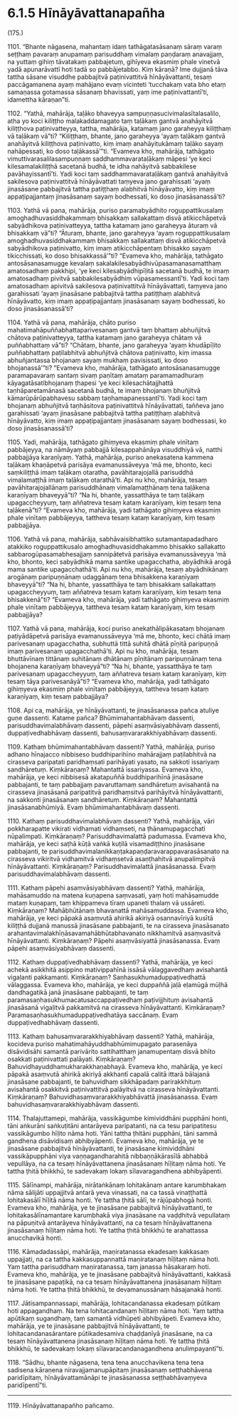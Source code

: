 # 6.1.5 Hīnāyāvattanapañha

(175.)

1101\. “Bhante nāgasena, mahantaṃ idaṃ tathāgatasāsanaṃ sāraṃ varaṃ seṭṭhaṃ pavaraṃ anupamaṃ parisuddhaṃ vimalaṃ paṇḍaraṃ anavajjaṃ, na yuttaṃ gihiṃ tāvatakaṃ pabbajetuṃ, gihīyeva ekasmiṃ phale vinetvā yadā apunarāvattī hoti tadā so pabbājetabbo. Kiṃ kāraṇā? Ime dujjanā tāva tattha sāsane visuddhe pabbajitvā paṭinivattitvā hīnāyāvattanti, tesaṃ paccāgamanena ayaṃ mahājano evaṃ vicinteti ‘tucchakaṃ vata bho etaṃ samaṇassa gotamassa sāsanaṃ bhavissati, yaṃ ime paṭinivattantī’ti, idamettha kāraṇan”ti.

1102\. “Yathā, mahārāja, taḷāko bhaveyya sampuṇṇasucivimalasītalasalilo, atha yo koci kiliṭṭho malakaddamagato taṃ taḷākaṃ gantvā anahāyitvā kiliṭṭhova paṭinivatteyya, tattha, mahārāja, katamaṃ jano garaheyya kiliṭṭhaṃ vā taḷākaṃ vā”ti? “Kiliṭṭhaṃ, bhante, jano garaheyya ‘ayaṃ taḷākaṃ gantvā anahāyitvā kiliṭṭhova paṭinivatto, kiṃ imaṃ anahāyitukāmaṃ taḷāko sayaṃ nahāpessati, ko doso taḷākassā’”ti. “Evameva kho, mahārāja, tathāgato vimuttivarasalilasampuṇṇaṃ saddhammavarataḷākaṃ māpesi ‘ye keci kilesamalakiliṭṭhā sacetanā budhā, te idha nahāyitvā sabbakilese pavāhayissantī’ti. Yadi koci taṃ saddhammavarataḷākaṃ gantvā anahāyitvā sakilesova paṭinivattitvā hīnāyāvattati taṃyeva jano garahissati ‘ayaṃ jinasāsane pabbajitvā tattha patiṭṭhaṃ alabhitvā hīnāyāvatto, kiṃ imaṃ appaṭipajjantaṃ jinasāsanaṃ sayaṃ bodhessati, ko doso jinasāsanassā’ti?

1103\. Yathā vā pana, mahārāja, puriso paramabyādhito roguppattikusalaṃ amoghadhuvasiddhakammaṃ bhisakkaṃ sallakattaṃ disvā atikicchāpetvā sabyādhikova paṭinivatteyya, tattha katamaṃ jano garaheyya āturaṃ vā bhisakkaṃ vā”ti? “Āturaṃ, bhante, jano garaheyya ‘ayaṃ roguppattikusalaṃ amoghadhuvasiddhakammaṃ bhisakkaṃ sallakattaṃ disvā atikicchāpetvā sabyādhikova paṭinivatto, kiṃ imaṃ atikicchāpentaṃ bhisakko sayaṃ tikicchissati, ko doso bhisakkassā’”ti? “Evameva kho, mahārāja, tathāgato antosāsanasamugge kevalaṃ sakalakilesabyādhivūpasamanasamatthaṃ amatosadhaṃ pakkhipi, ‘ye keci kilesabyādhipīḷitā sacetanā budhā, te imaṃ amatosadhaṃ pivitvā sabbakilesabyādhiṃ vūpasamessantī’ti. Yadi koci taṃ amatosadhaṃ apivitvā sakilesova paṭinivattitvā hīnāyāvattati, taṃyeva jano garahissati ‘ayaṃ jinasāsane pabbajitvā tattha patiṭṭhaṃ alabhitvā hīnāyāvatto, kiṃ imaṃ appaṭipajjantaṃ jinasāsanaṃ sayaṃ bodhessati, ko doso jinasāsanassā’ti?

1104\. Yathā vā pana, mahārāja, chāto puriso mahatimahāpuññabhattaparivesanaṃ gantvā taṃ bhattaṃ abhuñjitvā chātova paṭinivatteyya, tattha katamaṃ jano garaheyya chātaṃ vā puññabhattaṃ vā”ti? “Chātaṃ, bhante, jano garaheyya ‘ayaṃ khudāpīḷito puññabhattaṃ paṭilabhitvā abhuñjitvā chātova paṭinivatto, kiṃ imassa abhuñjantassa bhojanaṃ sayaṃ mukhaṃ pavisissati, ko doso bhojanassā’”ti? “Evameva kho, mahārāja, tathāgato antosāsanasamugge paramapavaraṃ santaṃ sivaṃ paṇītaṃ amataṃ paramamadhuraṃ kāyagatāsatibhojanaṃ ṭhapesi ‘ye keci kilesachātajjhattā taṇhāparetamānasā sacetanā budhā, te imaṃ bhojanaṃ bhuñjitvā kāmarūpārūpabhavesu sabbaṃ taṇhamapanessantī’ti. Yadi koci taṃ bhojanaṃ abhuñjitvā taṇhāsitova paṭinivattitvā hīnāyāvattati, taññeva jano garahissati ‘ayaṃ jinasāsane pabbajitvā tattha patiṭṭhaṃ alabhitvā hīnāyāvatto, kiṃ imaṃ appaṭipajjantaṃ jinasāsanaṃ sayaṃ bodhessasi, ko doso jinasāsanassā’ti?

1105\. Yadi, mahārāja, tathāgato gihiṃyeva ekasmiṃ phale vinītaṃ pabbājeyya, na nāmāyaṃ pabbajjā kilesappahānāya visuddhiyā vā, natthi pabbajjāya karaṇīyaṃ. Yathā, mahārāja, puriso anekasatena kammena taḷākaṃ khaṇāpetvā parisāya evamanussāveyya ‘mā me, bhonto, keci saṃkiliṭṭhā imaṃ taḷākaṃ otaratha, pavāhitarajojallā parisuddhā vimalamaṭṭhā imaṃ taḷākaṃ otarathā’ti. Api nu kho, mahārāja, tesaṃ pavāhitarajojallānaṃ parisuddhānaṃ vimalamaṭṭhānaṃ tena taḷākena karaṇīyaṃ bhaveyyā”ti? “Na hi, bhante, yassatthāya te taṃ taḷākaṃ upagaccheyyuṃ, taṃ aññatreva tesaṃ kataṃ karaṇīyaṃ, kiṃ tesaṃ tena taḷākenā”ti? “Evameva kho, mahārāja, yadi tathāgato gihiṃyeva ekasmiṃ phale vinītaṃ pabbājeyya, tattheva tesaṃ kataṃ karaṇīyaṃ, kiṃ tesaṃ pabbajjāya.

1106\. Yathā vā pana, mahārāja, sabhāvaisibhattiko sutamantapadadharo atakkiko roguppattikusalo amoghadhuvasiddhakammo bhisakko sallakatto sabbarogūpasamabhesajjaṃ sannipātetvā parisāya evamanussāveyya ‘mā kho, bhonto, keci sabyādhikā mama santike upagacchatha, abyādhikā arogā mama santike upagacchathā’ti. Api nu kho, mahārāja, tesaṃ abyādhikānaṃ arogānaṃ paripuṇṇānaṃ udaggānaṃ tena bhisakkena karaṇīyaṃ bhaveyyā”ti? “Na hi, bhante, yassatthāya te taṃ bhisakkaṃ sallakattaṃ upagaccheyyuṃ, taṃ aññatreva tesaṃ kataṃ karaṇīyaṃ, kiṃ tesaṃ tena bhisakkenā”ti? “Evameva kho, mahārāja, yadi tathāgato gihiṃyeva ekasmiṃ phale vinītaṃ pabbājeyya, tattheva tesaṃ kataṃ karaṇīyaṃ, kiṃ tesaṃ pabbajjāya?

1107\. Yathā vā pana, mahārāja, koci puriso anekathālipākasataṃ bhojanaṃ paṭiyādāpetvā parisāya evamanussāveyya ‘mā me, bhonto, keci chātā imaṃ parivesanaṃ upagacchatha, subhuttā tittā suhitā dhātā pīṇitā paripuṇṇā imaṃ parivesanaṃ upagacchathā’ti. Api nu kho, mahārāja, tesaṃ bhuttāvīnaṃ tittānaṃ suhitānaṃ dhātānaṃ pīṇitānaṃ paripuṇṇānaṃ tena bhojanena karaṇīyaṃ bhaveyyā”ti? “Na hi, bhante, yassatthāya te taṃ parivesanaṃ upagaccheyyuṃ, taṃ aññatreva tesaṃ kataṃ karaṇīyaṃ, kiṃ tesaṃ tāya parivesanāyā”ti? “Evameva kho, mahārāja, yadi tathāgato gihiṃyeva ekasmiṃ phale vinītaṃ pabbājeyya, tattheva tesaṃ kataṃ karaṇīyaṃ, kiṃ tesaṃ pabbajjāya?

1108\. Api ca, mahārāja, ye hīnāyāvattanti, te jinasāsanassa pañca atuliye guṇe dassenti. Katame pañca? Bhūmimahantabhāvaṃ dassenti, parisuddhavimalabhāvaṃ dassenti, pāpehi asaṃvāsiyabhāvaṃ dassenti, duppaṭivedhabhāvaṃ dassenti, bahusaṃvararakkhiyabhāvaṃ dassenti.

1109\. Kathaṃ bhūmimahantabhāvaṃ dassenti? Yathā, mahārāja, puriso adhano hīnajacco nibbiseso buddhiparihīno mahārajjaṃ paṭilabhitvā na cirasseva paripatati paridhaṃsati parihāyati yasato, na sakkoti issariyaṃ sandhāretuṃ. Kiṃkāraṇaṃ? Mahantattā issariyassa. Evameva kho, mahārāja, ye keci nibbisesā akatapuññā buddhiparihīnā jinasāsane pabbajanti, te taṃ pabbajjaṃ pavaruttamaṃ sandhāretuṃ avisahantā na cirasseva jinasāsanā paripatitvā paridhaṃsitvā parihāyitvā hīnāyāvattanti, na sakkonti jinasāsanaṃ sandhāretuṃ. Kiṃkāraṇaṃ? Mahantattā jinasāsanabhūmiyā. Evaṃ bhūmimahantabhāvaṃ dassenti.

1110\. Kathaṃ parisuddhavimalabhāvaṃ dassenti? Yathā, mahārāja, vāri pokkharapatte vikirati vidhamati vidhaṃseti, na ṭhānamupagacchati nūpalimpati. Kiṃkāraṇaṃ? Parisuddhavimalattā padumassa. Evameva kho, mahārāja, ye keci saṭhā kūṭā vaṅkā kuṭilā visamadiṭṭhino jinasāsane pabbajanti, te parisuddhavimalanikkaṇṭakapaṇḍaravarappavarasāsanato na cirasseva vikiritvā vidhamitvā vidhaṃsetvā asaṇṭhahitvā anupalimpitvā hīnāyāvattanti. Kiṃkāraṇaṃ? Parisuddhavimalattā jinasāsanassa. Evaṃ parisuddhavimalabhāvaṃ dassenti.

1111\. Kathaṃ pāpehi asaṃvāsiyabhāvaṃ dassenti? Yathā, mahārāja, mahāsamuddo na matena kuṇapena saṃvasati, yaṃ hoti mahāsamudde mataṃ kuṇapaṃ, taṃ khippameva tīraṃ upaneti thalaṃ vā ussāreti. Kiṃkāraṇaṃ? Mahābhūtānaṃ bhavanattā mahāsamuddassa. Evameva kho, mahārāja, ye keci pāpakā asaṃvutā ahirikā akiriyā osannavīriyā kusītā kiliṭṭhā dujjanā manussā jinasāsane pabbajanti, te na cirasseva jinasāsanato arahantavimalakhīṇāsavamahābhūtabhavanato nikkhamitvā asaṃvasitvā hīnāyāvattanti. Kiṃkāraṇaṃ? Pāpehi asaṃvāsiyattā jinasāsanassa. Evaṃ pāpehi asaṃvāsiyabhāvaṃ dassenti.

1112\. Kathaṃ duppaṭivedhabhāvaṃ dassenti? Yathā, mahārāja, ye keci achekā asikkhitā asippino mativippahīnā issāsā vālaggavedhaṃ avisahantā vigaḷanti pakkamanti. Kiṃkāraṇaṃ? Saṇhasukhumaduppaṭivedhattā vālaggassa. Evameva kho, mahārāja, ye keci duppaññā jaḷā eḷamūgā mūḷhā dandhagatikā janā jinasāsane pabbajanti, te taṃ paramasaṇhasukhumacatusaccappaṭivedhaṃ paṭivijjhituṃ avisahantā jinasāsanā vigaḷitvā pakkamitvā na cirasseva hīnāyāvattanti. Kiṃkāraṇaṃ? Paramasaṇhasukhumaduppaṭivedhatāya saccānaṃ. Evaṃ duppaṭivedhabhāvaṃ dassenti.

1113\. Kathaṃ bahusaṃvararakkhiyabhāvaṃ dassenti? Yathā, mahārāja, kocideva puriso mahatimahāyuddhabhūmimupagato parasenāya disāvidisāhi samantā parivārito sattihatthaṃ janamupentaṃ disvā bhīto osakkati paṭinivattati palāyati. Kiṃkāraṇaṃ? Bahuvidhayuddhamukharakkhaṇabhayā. Evameva kho, mahārāja, ye keci pāpakā asaṃvutā ahirikā akiriyā akkhantī capalā calitā ittarā bālajanā jinasāsane pabbajanti, te bahuvidhaṃ sikkhāpadaṃ parirakkhituṃ avisahantā osakkitvā paṭinivattitvā palāyitvā na cirasseva hīnāyāvattanti. Kiṃkāraṇaṃ? Bahuvidhasaṃvararakkhiyabhāvattā jinasāsanassa. Evaṃ bahuvidhasaṃvararakkhiyabhāvaṃ dassenti.

1114\. Thalajuttamepi, mahārāja, vassikāgumbe kimividdhāni pupphāni honti, tāni aṅkurāni saṅkuṭitāni antarāyeva paripatanti, na ca tesu paripatitesu vassikāgumbo hīḷito nāma hoti. Yāni tattha ṭhitāni pupphāni, tāni sammā gandhena disāvidisaṃ abhibyāpenti. Evameva kho, mahārāja, ye te jinasāsane pabbajitvā hīnāyāvattanti, te jinasāsane kimividdhāni vassikāpupphāni viya vaṇṇagandharahitā nibbaṇṇākārasīlā abhabbā vepullāya, na ca tesaṃ hīnāyāvattanena jinasāsanaṃ hīḷitaṃ nāma hoti. Ye tattha ṭhitā bhikkhū, te sadevakaṃ lokaṃ sīlavaragandhena abhibyāpenti.

1115\. Sālīnampi, mahārāja, nirātaṅkānaṃ lohitakānaṃ antare karumbhakaṃ nāma sālijāti uppajjitvā antarā yeva vinassati, na ca tassā vinaṭṭhattā lohitakasālī hīḷitā nāma honti. Ye tattha ṭhitā sālī, te rājūpabhogā honti. Evameva kho, mahārāja, ye te jinasāsane pabbajitvā hīnāyāvattanti, te lohitakasālīnamantare karumbhakā viya jinasāsane na vaḍḍhitvā vepullataṃ na pāpuṇitvā antarāyeva hīnāyāvattanti, na ca tesaṃ hīnāyāvattanena jinasāsanaṃ hīḷitaṃ nāma hoti. Ye tattha ṭhitā bhikkhū te arahattassa anucchavikā honti.

1116\. Kāmadadassāpi, mahārāja, maṇiratanassa ekadesaṃ kakkasaṃ uppajjati, na ca tattha kakkasuppannattā maṇiratanaṃ hīḷitaṃ nāma hoti. Yaṃ tattha parisuddhaṃ maṇiratanassa, taṃ janassa hāsakaraṃ hoti. Evameva kho, mahārāja, ye te jinasāsane pabbajitvā hīnāyāvattanti, kakkasā te jinasāsane papaṭikā, na ca tesaṃ hīnāyāvattanena jinasāsanaṃ hīḷitaṃ nāma hoti. Ye tattha ṭhitā bhikkhū, te devamanussānaṃ hāsajanakā honti.

1117\. Jātisampannassapi, mahārāja, lohitacandanassa ekadesaṃ pūtikaṃ hoti appagandhaṃ. Na tena lohitacandanaṃ hīḷitaṃ nāma hoti. Yaṃ tattha apūtikaṃ sugandhaṃ, taṃ samantā vidhūpeti abhibyāpeti. Evameva kho, mahārāja, ye te jinasāsane pabbajitvā hīnāyāvattanti, te lohitacandanasārantare pūtikadesamiva chaḍḍanīyā jinasāsane, na ca tesaṃ hīnāyāvattanena jinasāsanaṃ hīḷitaṃ nāma hoti. Ye tattha ṭhitā bhikkhū, te sadevakaṃ lokaṃ sīlavaracandanagandhena anulimpayantī”ti.

1118\. “Sādhu, bhante nāgasena, tena tena anucchavikena tena tena sadisena kāraṇena niravajjamanupāpitaṃ jinasāsanaṃ seṭṭhabhāvena paridīpitaṃ, hīnāyāvattamānāpi te jinasāsanassa seṭṭhabhāvaṃyeva paridīpentī”ti.

---

1119\. Hīnāyāvattanapañho pañcamo.
